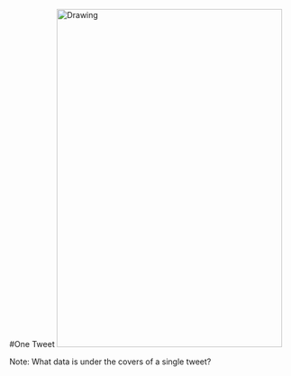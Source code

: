 #One Tweet
<img src="https://raw.githubusercontent.com/blehman/d3_tutorials/master/imgs/skippy_handstand_pushup.png" alt="Drawing" style="width: 400px; height:600px;"/>

Note: What data is under the covers of a single tweet?
